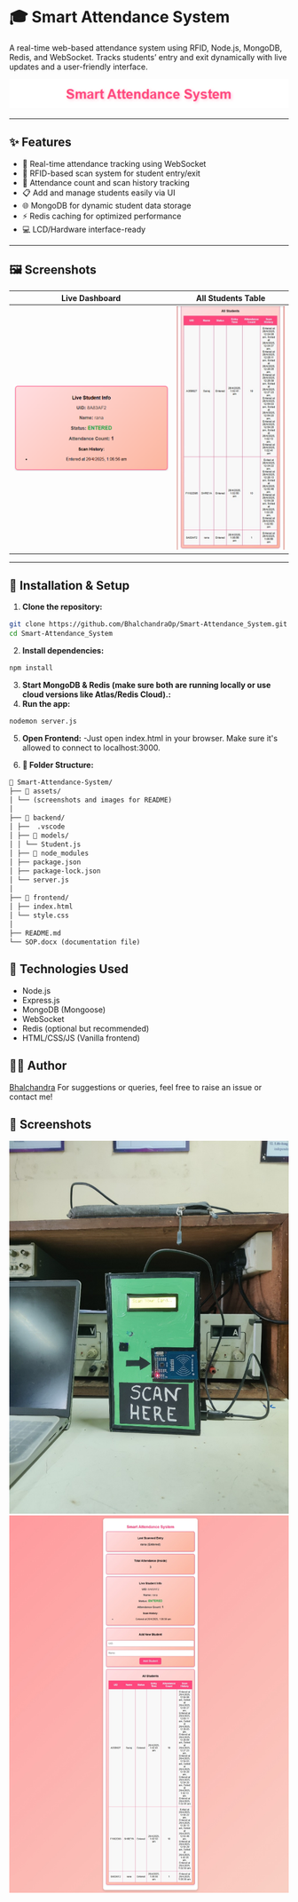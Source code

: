 # 🎓 Smart Attendance System

A real-time web-based attendance system using RFID, Node.js, MongoDB, Redis, and WebSocket. Tracks students’ entry and exit dynamically with live updates and a user-friendly interface.

![Smart Attendance System Banner](https://github.com/BhalchandraOP/Smart-Attendance-System/blob/main/assets/banner.png)

---

## ✨ Features

- 📡 Real-time attendance tracking using WebSocket
- 🎴 RFID-based scan system for student entry/exit
- 🧾 Attendance count and scan history tracking
- 📋 Add and manage students easily via UI
- 🌐 MongoDB for dynamic student data storage
- ⚡ Redis caching for optimized performance
- 💻 LCD/Hardware interface-ready

---

## 🖼️ Screenshots

| Live Dashboard | All Students Table |
|----------------|--------------------|
| ![Live](https://github.com/BhalchandraOP/Smart-Attendance-System/blob/main/assets/Live_Info.png) | ![Table](https://github.com/BhalchandraOP/Smart-Attendance-System/blob/main/assets/all_student.jpg) |

---

## 🔧 Installation & Setup

1. **Clone the repository:**

```bash
git clone https://github.com/BhalchandraOp/Smart-Attendance_System.git
cd Smart-Attendance_System
```

2. **Install dependencies:**
```bash
npm install
```
3. **Start MongoDB & Redis (make sure both are running locally or use cloud versions like Atlas/Redis Cloud).:**
4. **Run the app:**
```bash
nodemon server.js
```
5. **Open Frontend:**
-Just open index.html in your browser. Make sure it's allowed to connect to localhost:3000.

6. **📁 Folder Structure:**
```pgsql
📂 Smart-Attendance-System/
├── 📁 assets/
│ └── (screenshots and images for README)
│
├── 📁 backend/
│ ├──  .vscode
│ ├── 📁 models/
│ │ └── Student.js
│ ├── 📁 node_modules
│ ├── package.json
│ ├── package-lock.json
│ └── server.js
│
├── 📁 frontend/
│ ├── index.html
│ └── style.css
│
├── README.md
└── SOP.docx (documentation file)
```
## 🚀 Technologies Used
- Node.js
- Express.js
- MongoDB (Mongoose)
- WebSocket
- Redis (optional but recommended)
- HTML/CSS/JS (Vanilla frontend)
  
## 🙋‍♂️ Author
[Bhalchandra](https://github.com/BhalchandraOP)
For suggestions or queries, feel free to raise an issue or contact me!

## 📸 Screenshots
![HardWare Model](https://github.com/BhalchandraOP/Smart-Attendance-System/blob/main/assets/model.jpg
)
![WEb Interface](https://github.com/BhalchandraOP/Smart-Attendance-System/blob/main/assets/Screenshot_26-4-2025_1733_.jpeg
)
